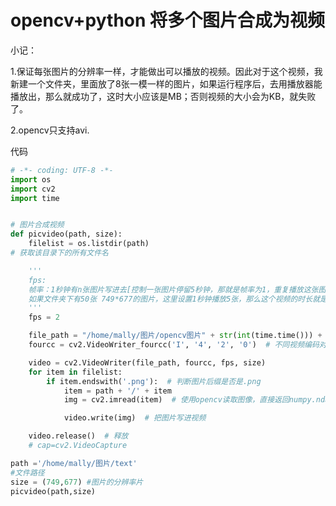 # opencv+python 将多个图片合成为视频

小记：

1.保证每张图片的分辨率一样，才能做出可以播放的视频。因此对于这个视频，我新建一个文件夹，里面放了8张一模一样的图片，如果运行程序后，去用播放器能播放出，那么就成功了，这时大小应该是MB；否则视频的大小会为KB，就失败了。

2.opencv只支持avi.

代码

```python
# -*- coding: UTF-8 -*-
import os
import cv2
import time


# 图片合成视频
def picvideo(path, size):
    filelist = os.listdir(path)
# 获取该目录下的所有文件名

    '''
    fps:
    帧率：1秒钟有n张图片写进去[控制一张图片停留5秒钟，那就是帧率为1，重复播放这张图片5次] 
    如果文件夹下有50张 749*677的图片，这里设置1秒钟播放5张，那么这个视频的时长就是10秒
    '''
    fps = 2

    file_path = "/home/mally/图片/opencv图片" + str(int(time.time())) + ".avi"  # 导出路径
    fourcc = cv2.VideoWriter_fourcc('I', '4', '2', '0')  # 不同视频编码对应不同视频格式（例：'I','4','2','0' 对应avi格式）

    video = cv2.VideoWriter(file_path, fourcc, fps, size)
    for item in filelist:
        if item.endswith('.png'):  # 判断图片后缀是否是.png
            item = path + '/' + item
            img = cv2.imread(item)  # 使用opencv读取图像，直接返回numpy.ndarray 对象，通道顺序为BGR ，注意是BGR，通道值默认范围0-255。

            video.write(img)  # 把图片写进视频

    video.release()  # 释放
    # cap=cv2.VideoCapture

path ='/home/mally/图片/text'
#文件路径
size = (749,677) #图片的分辨率片
picvideo(path,size)

```

